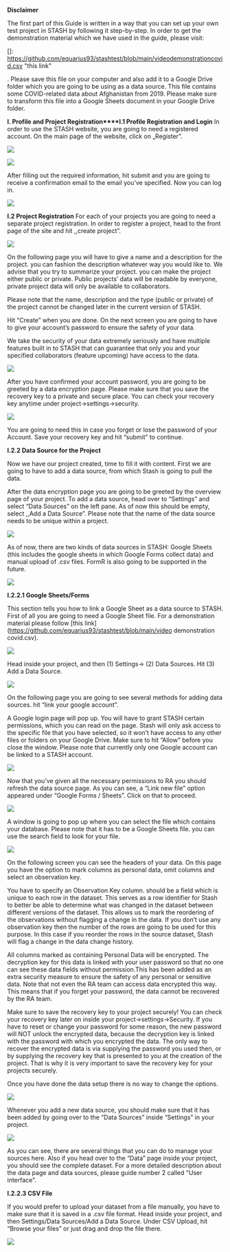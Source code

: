 **Disclaimer**

The first part of this Guide is written in a way that you can set up your own test project in STASH by following it step-by-step. In order to get the demonstration material which we have used in the guide, please visit:

[]: https://github.com/equarius93/stashtest/blob/main/videodemonstrationcovid.csv	"this link"

 . Please save this file on your computer and also add it to a Google Drive folder which you are going to be using as a data source. This file contains some COVID-related data about Afghanistan from 2019. Please make sure to transform this file into a Google Sheets document in your Google Drive folder.

**I. Profile and Project Registration****I.1 Profile Registration and Login**	In order to use the STASH website, you are going to need a registered account. On the main page of the website, click on „Register”.

![](https://github.com/equarius93/stashtest/blob/main/guide_pictures/reg1.png)

![](https://github.com/equarius93/stashtest/blob/main/guide_pictures/reg3.png)

After filling out the required information, hit submit and you are going to receive a confirmation email to the email you’ve specified. Now you can log in.

![](https://github.com/equarius93/stashtest/blob/main/guide_pictures/Login.png)

**I.2 Project Registration**	For each of your projects you are going to need a separate project registration. In order to register a project, head to the front page of the site and hit ,,create project”.

![](https://github.com/equarius93/stashtest/blob/main/guide_pictures/proj1.png)

On the following page you will have to give a name and a description for the project. you can fashion the description whatever way you would like to. We advise that you try to summarize your project. you can make the project either public or private. Public projects’ data will be readable by everyone, private project data will only be available to collaborators.

Please note that the name, description and the type (public or private) of the project cannot be changed later in the current version of STASH.

Hit “Create” when you are done. On the next screen you are going to have to give your account’s password to ensure the safety of your data.

We take the security of your data extremely seriously and have multiple features built in to STASH that can guarantee that only you and your specified collaborators (feature upcoming) have access to the data.

![](https://github.com/equarius93/stashtest/blob/main/guide_pictures/proj2.png)

After you have confirmed your account password, you are going to be greeted by a data encryption page. Please make sure that you save the recovery key to a private and secure place. You can check your recovery key anytime under project→settings→security.

![](https://github.com/equarius93/stashtest/blob/main/guide_pictures/security.png)

You are going to need this in case you forget or lose the password of your Account. Save your recovery key and hit “submit” to continue.

**I.2.2 Data Source for the Project**

Now we have our project created, time to fill it with content. First we are going to have to add a data source, from which Stash is going to pull the data.

After the data encryption page you are going to be greeted by the overview page of your project. To add a data source, head over to “Settings” and select “Data Sources” on the left pane. As of now this should be empty, select ,,Add a Data Source”. Please note that the name of the data source needs to be unique within a project.

![](https://github.com/equarius93/stashtest/blob/main/guide_pictures/datasetup1.png)

As of now, there are two kinds of data sources in STASH: Google Sheets (this includes the google sheets in which Google Forms collect data) and manual upload of .csv files. FormR is also going to be supported in the future.

![](https://github.com/equarius93/stashtest/blob/main/guide_pictures/datasetup2.png)

**I.2.2.1 Google Sheets/Forms**

This section tells you how to link a Google Sheet as a data source to STASH. First of all you are going to need a Google Sheet file. For a demonstration material please follow [this link](https://github.com/equarius93/stashtest/blob/main/video demonstration covid.csv).

![](https://github.com/equarius93/stashtest/blob/main/guide_pictures/datasetup1.png)

Head inside your project, and then (1) Settings→ (2) Data Sources. Hit (3) Add a Data Source.

![](https://github.com/equarius93/stashtest/blob/main/guide_pictures/datasetup2.png)

On the following page you are going to see several methods for adding data sources. hit “link your google account”.

A Google login page will pop up. You will have to grant STASH certain permissions, which you can read on the page. Stash will only ask access to the specific file that you have selected, so it won’t have access to any other files or folders on your Google Drive. Make sure to hit “Allow” before you close the window. Please note that currently only one Google account can be linked to a STASH account.

![](https://github.com/equarius93/stashtest/blob/main/guide_pictures/datasetup3.png)

Now that you’ve given all the necessary permissions to RA you should refresh the data source page. As you can see, a “Link new file” option appeared under “Google Forms / Sheets”. Click on that to proceed.

![](https://github.com/equarius93/stashtest/blob/main/guide_pictures/datasetup4.png)

A window is going to pop up where you can select the file which contains your database. Please note that it has to be a Google Sheets file. you can use the search field to look for your file.

![](https://github.com/equarius93/stashtest/blob/main/guide_pictures/datasetup5.png)

On the following screen you can see the headers of your data. On this page you have the option to mark columns as personal data, omit columns and select an observation key.

You have to specify an Observation Key column. should be a field which is unique to each row in the dataset. This serves as a row identifier for Stash to better be able to determine what was changed in the dataset between different versions of the dataset. This allows us to mark the reordering of the observations without flagging a change in the data. If you don’t use any observation key then the number of the rows are going to be used for this purpose. In this case if you reorder the rows in the source dataset, Stash will flag a change in the data change history.

All columns marked as containing Personal Data will be encrypted. The decryption key for this data is linked with your user password so that no one can see these data fields without permission.This has been added as an extra security measure to ensure the safety of any personal or sensitive data. Note that not even the RA team can access data encrypted this way. This means that if you forget your password, the data cannot be recovered by the RA team.

Make sure to save the recovery key to your project securely! You can check your recovery key later on inside your project→settings→Security. If you have to reset or change your password for some reason, the new password will NOT unlock the encrypted data, because the decryption key is linked with the password with which you encrypted the data. The only way to recover the encrypted data is via supplying the password you used then, or by supplying the recovery key that is presented to you at the creation of the project. That is why it is very important to save the recovery key for your projects securely.

Once you have done the data setup there is no way to change the options.

![](https://github.com/equarius93/stashtest/blob/main/guide_pictures/datasource3.png)

Whenever you add a new data source, you should make sure that it has been added by going over to the “Data Sources” inside “Settings” in your project.

![](https://github.com/equarius93/stashtest/blob/main/guide_pictures/datasetup6.png)

As you can see, there are several things that you can do to manage your sources here. Also if you head over to the “Data” page inside your project, you should see the complete dataset. For a more detailed description about the data page and data sources, please guide number 2 called "User interface".

**I.2.2.3 CSV File**

If you would prefer to upload your dataset from a file manually, you have to make sure that it is saved in a .csv file format. Head inside your project, and then Settings/Data Sources/Add a Data Source. Under CSV Upload, hit “Browse your files” or just drag and drop the file there.

![](https://github.com/equarius93/stashtest/blob/main/guide_pictures/CSV1.png)